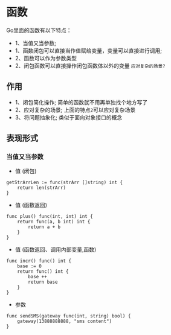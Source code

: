 # 函数
Go里面的函数有以下特点：
* 1、当值又当参数; 
*    1、函数闭包可以直接当作值赋给变量，变量可以直接进行调用;
*    2、函数可以作为参数类型
* 2、闭包函数可以直接操作闭包函数体以外的变量 `应对复杂的场景?`

## 作用
* 1、闭包简化操作; 简单的函数就不用再单独找个地方写了
* 2、应对复杂的场景; 上面的特点`2`可以应对复杂场景
* 3、将问题抽象化; 类似于面向对象接口的概念

## 表现形式

### 当值又当参数

* 值 (闭包)

```$xslt
getStrArrLen := func(strArr []string) int {
    return len(strArr)
}
```

* 值 (函数返回)

```$xslt
func plus() func(int, int) int {
    return func(a, b int) int {
        return a + b
    }
}
```

* 值 (函数返回、调用内部变量,函数)

```
func incr() func() int {
    base := 0
    return func() int {
        base ++
        return base
    }
}
```

* 参数

```$xslt
func sendSMS(gateway func(int, string) bool) {
    gateway(13888888888, "sms content")
}
```